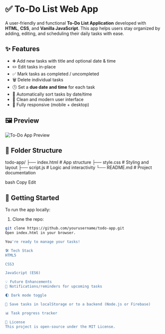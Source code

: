 # ✅ To-Do List Web App

A user-friendly and functional **To-Do List Application** developed with **HTML**, **CSS**, and **Vanilla JavaScript**. This app helps users stay organized by adding, editing, and scheduling their daily tasks with ease.

## ✨ Features

- ➕ Add new tasks with title and optional date & time
- ✏️ Edit tasks in-place
- ✅ Mark tasks as completed / uncompleted
- 🗑️ Delete individual tasks
- 🕒 Set a **due date and time** for each task
- 📅 Automatically sort tasks by date/time
- 🌙 Clean and modern user interface
- 📱 Fully responsive (mobile + desktop)

## 🖼️ Preview

![To-Do App Preview](preview.png) <!-- Optional: add screenshot -->

## 📂 Folder Structure

todo-app/
├── index.html # App structure
├── style.css # Styling and layout
├── script.js # Logic and interactivity
└── README.md # Project documentation

bash
Copy
Edit

## 🚀 Getting Started

To run the app locally:

1. Clone the repo:

```bash
git clone https://github.com/yourusername/todo-app.git
Open index.html in your browser.

You're ready to manage your tasks!

🛠️ Tech Stack
HTML5

CSS3

JavaScript (ES6)

💡 Future Enhancements
🔔 Notifications/reminders for upcoming tasks

🌓 Dark mode toggle

💾 Save tasks in localStorage or to a backend (Node.js or Firebase)

📊 Task progress tracker

📄 License
This project is open-source under the MIT License.

